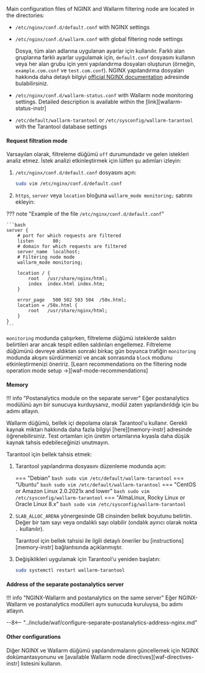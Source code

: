 Main configuration files of NGINX and Wallarm filtering node are located in the directories:

* `/etc/nginx/conf.d/default.conf` with NGINX settings
* `/etc/nginx/conf.d/wallarm.conf` with global filtering node settings

    Dosya, tüm alan adlarına uygulanan ayarlar için kullanılır. Farklı alan gruplarına farklı ayarlar uygulamak için, `default.conf` dosyasını kullanın veya her alan grubu için yeni yapılandırma dosyaları oluşturun (örneğin, `example.com.conf` ve `test.com.conf`). NGINX yapılandırma dosyaları hakkında daha detaylı bilgiyi [official NGINX documentation](https://nginx.org/en/docs/beginners_guide.html) adresinde bulabilirsiniz.
* `/etc/nginx/conf.d/wallarm-status.conf` with Wallarm node monitoring settings. Detailed description is available within the [link][wallarm-status-instr]
* `/etc/default/wallarm-tarantool` or `/etc/sysconfig/wallarm-tarantool` with the Tarantool database settings

#### Request filtration mode

Varsayılan olarak, filtreleme düğümü `off` durumundadır ve gelen istekleri analiz etmez. İstek analizi etkinleştirmek için lütfen şu adımları izleyin:

1. `/etc/nginx/conf.d/default.conf` dosyasını açın:

    ```bash
    sudo vim /etc/nginx/conf.d/default.conf
    ```
2. `https`, `server` veya `location` bloğuna `wallarm_mode monitoring;` satırını ekleyin:

??? note "Example of the file `/etc/nginx/conf.d/default.conf`"

    ```bash
    server {
        # port for which requests are filtered
        listen       80;
        # domain for which requests are filtered
        server_name  localhost;
        # Filtering node mode
        wallarm_mode monitoring;

        location / {
            root   /usr/share/nginx/html;
            index  index.html index.htm;
        }

        error_page   500 502 503 504  /50x.html;
        location = /50x.html {
            root   /usr/share/nginx/html;
        }
    }
    ```

`monitoring` modunda çalışırken, filtreleme düğümü isteklerde saldırı belirtileri arar ancak tespit edilen saldırıları engellemez. Filtreleme düğümünü devreye aldıktan sonraki birkaç gün boyunca trafiğin `monitoring` modunda akışını sürdürmenizi ve ancak sonrasında `block` modunu etkinleştirmenizi öneririz. [Learn recommendations on the filtering node operation mode setup →][waf-mode-recommendations]

#### Memory

!!! info "Postanalytics module on the separate server"
    Eğer postanalytics modülünü ayrı bir sunucuya kurduysanız, modül zaten yapılandırıldığı için bu adımı atlayın.

Wallarm düğümü, bellek içi depolama olarak Tarantool'u kullanır. Gerekli kaynak miktarı hakkında daha fazla bilgiyi [here][memory-instr] adresinde öğrenebilirsiniz. Test ortamları için üretim ortamlarına kıyasla daha düşük kaynak tahsis edebileceğinizi unutmayın.

Tarantool için bellek tahsis etmek:

1. Tarantool yapılandırma dosyasını düzenleme modunda açın:

    === "Debian"
        ``` bash
        sudo vim /etc/default/wallarm-tarantool
        ```
    === "Ubuntu"
        ``` bash
        sudo vim /etc/default/wallarm-tarantool
        ```
    === "CentOS or Amazon Linux 2.0.2021x and lower"
        ``` bash
        sudo vim /etc/sysconfig/wallarm-tarantool
        ```
    === "AlmaLinux, Rocky Linux or Oracle Linux 8.x"
        ``` bash
        sudo vim /etc/sysconfig/wallarm-tarantool
        ```
2. `SLAB_ALLOC_ARENA` yönergesinde GB cinsinden bellek boyutunu belirtin. Değer bir tam sayı veya ondalıklı sayı olabilir (ondalık ayırıcı olarak nokta `.` kullanılır).

    Tarantool için bellek tahsisi ile ilgili detaylı öneriler bu [instructions][memory-instr] bağlantısında açıklanmıştır.
3. Değişiklikleri uygulamak için Tarantool'u yeniden başlatın:

    ```bash
    sudo systemctl restart wallarm-tarantool
    ```

#### Address of the separate postanalytics server

!!! info "NGINX-Wallarm and postanalytics on the same server"
    Eğer NGINX-Wallarm ve postanalytics modülleri aynı sunucuda kuruluysa, bu adımı atlayın.

--8<-- "../include/waf/configure-separate-postanalytics-address-nginx.md"

#### Other configurations

Diğer NGINX ve Wallarm düğümü yapılandırmalarını güncellemek için NGINX dokümantasyonunu ve [available Wallarm node directives][waf-directives-instr] listesini kullanın.